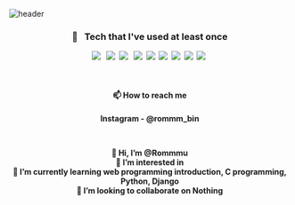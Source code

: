 ![header](https://capsule-render.vercel.app/api?type=waving&color=auto&height=300&section=header&text=Hi,%20I'm%20Rommmu🐹&fontSize=40)
<h3 align="center"><b>🌙 &nbsp Tech that I've used at least once <b></h3>
<p align="center">
<img src="https://img.shields.io/badge/HTML5-E34F26?style=flat-square&logo=HTML5&logoColor=white"/></a> &nbsp
<img src="https://img.shields.io/badge/CSS3-1572B6?style=flat-square&logo=CSS3&logoColor=white"/></a>&nbsp 
<img src="https://img.shields.io/badge/JavaScript-F7DF1E?style=flat-square&logo=JavaScript&logoColor=white"/></a> &nbsp
<img src="https://img.shields.io/badge/Python-3776AB?style=flat-square&logo=Python&logoColor=white"/></a>&nbsp 
<img src="https://img.shields.io/badge/C-A8B9CC?style=flat-square&logo=C&logoColor=white"/></a>&nbsp 
<img src="https://img.shields.io/badge/Django-092E20?style=flat-square&logo=Django&logoColor=white"/></a>&nbsp 
<img src="https://img.shields.io/badge/Bootstrap-7952B3?style=flat-square&logo=Bootstrap&logoColor=white"/></a>&nbsp 
<img src="https://img.shields.io/badge/Heroku-430098?style=flat-square&logo=Heroku&logoColor=white"/></a>&nbsp 
<img src="https://img.shields.io/badge/Ren'Py-FF7F7F?style=flat-square&logo=Ren'Py&logoColor=white"/></a>&nbsp 
</p><br>
<h4 align="center">📫 How to reach me</h3>
<p align="center">
Instagram - @rommm_bin
</p><br>
<p align="center">
👋 Hi, I’m @Rommmu <br>
👀 I’m interested in  <br>
🌱 I’m currently learning web programming introduction, C programming, Python, Django <br>
💞️ I’m looking to collaborate on Nothing <br>
</p>



